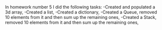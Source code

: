 In homework number 5 I did the following tasks:
-Created and populated a 3d array,
-Created a list,
-Created a dictionary,
-Created a Queue, removed 10 elements from it and then sum up the remaining ones,
-Created a Stack, removed 10 elements from it and then sum up the remaining ones,

